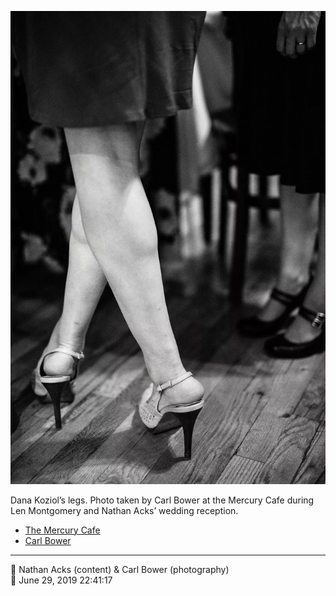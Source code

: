 ![Dana Koziol’s legs](assets/2f4965a13140c0604ce804535f196b1f.webp)

Dana Koziol’s legs. Photo taken by Carl Bower at the Mercury Cafe during Len Montgomery and Nathan Acks’ wedding reception.

* [The Mercury Cafe](http://mercurycafe.com)
* [Carl Bower](https://carlbowerphotos.com)

- - - -

<span aria-hidden="true">👥</span> Nathan Acks (content) & Carl Bower (photography)  
<span aria-hidden="true">📅</span> June 29, 2019 22:41:17
